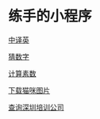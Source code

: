 # 练手的小程序


[中译英](https://github.com/cinguettare/python/blob/master/Chinese%20to%20English%20(youdao).py)

[猜数字](https://github.com/cinguettare/python/blob/master/number%20game(easygui).py)

[计算素数](https://github.com/cinguettare/python/blob/master/calculation%20of%20prime.py)

[下载猫咪图片](https://github.com/cinguettare/python/blob/master/download_(%3DΦωΦ%3D).py)

[查询深圳培训公司]()
